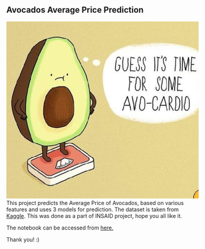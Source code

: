 ## Avocados Average Price Prediction
![enter image description here](https://github.com/RadhikaM200/Machine-Learning-and-EDA/blob/main/Avocado%20Prices%20Prediction/avocados2.png?raw=true)
This project predicts the Average Price of Avocados, based on various features and uses 3 models for prediction. The dataset is taken from [Kaggle](https://www.kaggle.com/neuromusic/avocado-prices). This was done as a part of INSAID project, hope you all like it.

The notebook can be accessed from [here.](https://github.com/RadhikaM200/Machine-Learning-and-EDA/blob/main/Avocado%20Prices%20Prediction/Predicting%20Avocados%20Prices%20Using%20Linear%20Regression.ipynb)
	 
Thank you! :)
